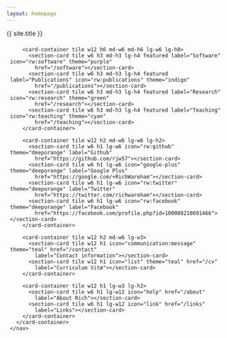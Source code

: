 ```yaml
---
layout: homepage
---
```

<core-style ref="rw-theme"></core-style>
<core-style ref="tile-layout"></core-style>

<core-scroll-header-panel flex class="theme dark bluegrey bg fg">
  <core-toolbar class="theme bluegrey bg fg">
    <div flex>{{ site.title }}</div>
  </core-toolbar>

  <div content>
    <nav style="padding: 8px;" horizontal layout center-justified>
      <card-container tile w12 style="max-width: 1400px;">
        <card-container tile w12 h3 md-w6 md-h6 lg-w6 lg-h8>
          <section-card tile w6 h3 md-w12 md-h4 lg-h6 featured
            label="{{ site.posts[0].title }}" theme="blue"
            coverSrc="{{sit.url}}/{{ site.posts[0].cover }}"
            href="{{ site.posts[0].url }}"></section-card>
          <section-card tile w6 h1 md-w12 icon="communication:message" theme="blue"
            href="{{ site.posts[1].url }}"
            label="{{ site.posts[1].title }}"></section-card>
          <section-card tile w6 h1 icon="communication:message" theme="blue"
            href="{{ site.posts[2].url }}"
            label="{{ site.posts[2].title }}"></section-card>
          <section-card tile w6 h1 icon="more-horiz" theme="blue" href="/articles"
            label="More"></section-card>
        </card-container>

        <card-container tile w12 h6 md-w6 md-h6 lg-w6 lg-h8>
          <section-card tile w6 h3 md-h3 lg-h4 featured label="Software" icon="rw:software" theme="purple"
            href="/software"></section-card>
          <section-card tile w6 h3 md-h3 lg-h4 featured label="Publications" icon="rw:publications" theme="indigo"
            href="/publications"></section-card>
          <section-card tile w6 h3 md-h3 lg-h4 featured label="Research" icon="rw:research" theme="green"
            href="/research"></section-card>
          <section-card tile w6 h3 md-h3 lg-h4 featured label="Teaching" icon="rw:teaching" theme="cyan"
            href="/teaching"></section-card>
        </card-container>

        <card-container tile w12 h2 md-w6 lg-w6 lg-h2>
          <section-card tile w6 h1 lg-w6 icon="rw:github" theme="deeporange" label="Github"
            href="https://github.com/rjw57"></section-card>
          <section-card tile w6 h1 lg-w6 icon="google-plus" theme="deeporange" label="Google Plus"
            href="https://google.com/+RichWareham"></section-card>
          <section-card tile w6 h1 lg-w6 icon="rw:twitter" theme="deeporange" label="Twitter"
            href="https://twitter.com/richwareham"></section-card>
          <section-card tile w6 h1 lg-w6 icon="rw:facebook" theme="deeporange" label="Facebook"
            href="https://facebook.com/profile.php?id=100008218691466"></section-card>
        </card-container>

        <card-container tile w12 h2 md-w6 lg-w3>
          <section-card tile w12 h1 icon="communication:message" theme="teal" href="/contact"
            label="Contact information"></section-card>
          <section-card tile w12 h1 icon="list" theme="teal" href="/cv"
            label="Curriculum Vitæ"></section-card>
        </card-container>

        <card-container tile w12 h1 lg-w3 lg-h2>
          <section-card tile w6 h1 lg-w12 icon="help" href="/about"
            label="About Rich"></section-card>
          <section-card tile w6 h1 lg-w12 icon="link" href="/links"
            label="Links"></section-card>
        </card-container>
      </card-container>
    </nav>
  </div>
</core-scroll-header-panel>
